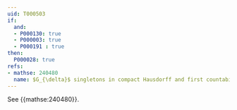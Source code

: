 ```yaml
---
uid: T000503
if:
  and:
  - P000130: true
  - P000003: true
  - P000191 : true
then:
  P000028: true
refs:
- mathse: 240480
  name: $G_{\delta}$ singletons in compact Hausdorff and first countability
---
```


See {{mathse:240480}}.
